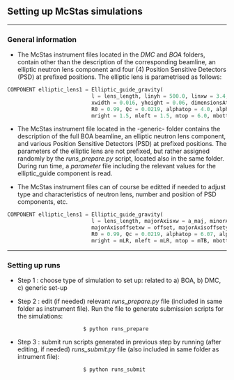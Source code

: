 ## Setting up McStas simulations

---
### General information
- The McStas instrument files located in the _DMC_ and _BOA_ folders, contain other than the description of the corresponding beamline, an elliptic neutron lens component and four (4) Position Sensitive Detectors (PSD) at prefixed positions.
The elliptic lens is parametrised as follows:

``` python 
COMPONENT elliptic_lens1 = Elliptic_guide_gravity(
                           l = lens_length, linyh = 500.0, linxw = 3.4, loutyh = 0.156, loutxw = 0.310,                        
                           xwidth = 0.016, yheight = 0.06, dimensionsAt = "entrance",         
                           R0 = 0.99, Qc = 0.0219, alphatop = 4.0, alphabottom = 4.0, alpharight = 2.0, alphaleft = 2.0,                          
                           mright = 1.5, mleft = 1.5, mtop = 6.0, mbottom = 6.0, W = 0.003)
```

- The McStas instrument file located in the -generic- folder contains the description of the full BOA beamline, an elliptic neutron lens component, and various Position Sensitive Detectors (PSD) at prefixed positions. The parameters of the elliptic lens are not prefixed, but rather assigned randomly by the _runs_prepare.py_ script, located also in the same folder. During run time, a *parameter* file including the relevant values for the elliptic_guide component is read.   


- The McStas instrument files can of course be editted if needed to adjust type and characteristics of neutron lens, number and position of PSD components, etc.

```python
COMPONENT elliptic_lens1 = Elliptic_guide_gravity(
                           l = lens_length, majorAxisxw = a_maj, minorAxisxw = b_min, majorAxisyh = a_maj, minorAxisyh = b_min, 
                           majorAxisoffsetxw = offset, majorAxisoffsetyh = offset,
                           R0 = 0.99, Qc = 0.0219, alphatop = 6.07, alphabottom = 6.07,alpharight = 6.07,alphaleft = 6.07,
                           mright = mLR, mleft = mLR, mtop = mTB, mbottom = mTB, W = 0.003)
```

---
### Setting up runs
+ Step 1 : choose type of simulation to set up: related to a) BOA, b) DMC, c) generic set-up
+ Step 2 : edit (if needed) relevant _runs_prepare.py_ file (included in same folder as instrument file). Run the file to generate submission scripts for the simulations:

                           $ python runs_prepare
+ Step 3 : submit run scripts  generated in previous step by running (after editing, if needed)  _runs_submit.py_ file (also included in same folder as intrument file):

                           $ python runs_submit
